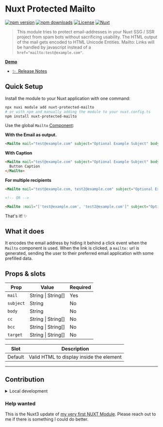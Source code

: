 # Nuxt Protected Mailto

[![npm version][npm-version-src]][npm-version-href]
[![npm downloads][npm-downloads-src]][npm-downloads-href]
[![License][license-src]][license-href]
[![Nuxt][nuxt-src]][nuxt-href]

> This module tries to protect email-addresses in your Nuxt SSG / SSR project from spam bots without sacrificing usability. The HTML output of the mail gets encoded to HTML Unicode Entities. Mailto: Links will be handled by javascript instead of a `href="mailto:test@example.com"`.

[**Demo**](https://mmoollllee.github.io/nuxt-protected-mailto/)

- [✨ &nbsp;Release Notes](/CHANGELOG.md)
<!-- - [🏀 Online playground](https://stackblitz.com/github/your-org/nuxt-protected-mailto?file=playground%2Fapp.vue) -->

## Quick Setup

Install the module to your Nuxt application with one command:

```bash
npx nuxi module add nuxt-protected-mailto
# or with npm and manually adding the module to your nuxt.config.ts
npm install nuxt-protected-mailto
```

Use the global `Mailto` [Component](./src/runtime/components/Mailto.vue):

__With the Email as output.__
```html 
<Mailto mail="test@example.com" subject="Optional Example Subject" body="Optional Placeholder Body" title="Write me a email" />
```

__With Caption__
```html 
<Mailto mail="test@example.com" subject="Optional Example Subject" body="Optional Placeholder Body" title="Write me a email">
  Button Caption
</Mailto>
```

__For multiple recipients__
```html
<Mailto mail="test@example.com, test2@example.com" subject="Optional Example Subject" body="Optional Placeholder Body" title="Write me a email" />

<!-- OR -->

<Mailto :mail="['test@example.com', 'test2@example.com']" subject="Optional Example Subject" body="Optional Placeholder Body" title="Write me a email" />
```

That's it! ✨

## What it does

It encodes the email address by hiding it behind a click event when the `Mailto` component is used. When the link is clicked, a `mailto:` url is generated, sending the user to their preferred email application with some prefilled data.

## Props & slots

| Prop      | Value              | Required |
|-----------|--------------------|----------|
| `mail`    | String \| String[] | Yes      |
| `subject` | String             | No       |
| `body`    | String             | No       |
| `cc`      | String \| String[] | No       |
| `bcc`     | String \| String[] | No       |
| `target`  | String \| String[] | No       |

| Slot      | Description                              |
|-----------|------------------------------------------|
| Default   | Valid HTML to display inside the element |

---

## Contribution

<details>
  <summary>Local development</summary>
  
  ```bash
  # Install dependencies
  npm install
  
  # Generate type stubs
  npm run dev:prepare
  
  # Develop with the playground
  npm run dev
  
  # Build the playground
  npm run dev:build
  
  # Run ESLint
  npm run lint
  
  # Run Vitest
  npm run test
  npm run test:watch
  
  # Release new version
  npm run release
  ```

</details>

### Help wanted

This is the Nuxt3 update of [my very first NUXT Module](https://github.com/mmoollllee/nuxt-protected-mailto). Please reach out to me if there is something I could do better.



<!-- Badges -->
[npm-version-src]: https://img.shields.io/npm/v/nuxt-protected-mailto/latest.svg?style=flat&colorA=020420&colorB=00DC82
[npm-version-href]: https://npmjs.com/package/nuxt-protected-mailto

[npm-downloads-src]: https://img.shields.io/npm/dm/nuxt-protected-mailto.svg?style=flat&colorA=020420&colorB=00DC82
[npm-downloads-href]: https://npmjs.com/package/nuxt-protected-mailto

[license-src]: https://img.shields.io/npm/l/nuxt-protected-mailto.svg?style=flat&colorA=020420&colorB=00DC82
[license-href]: https://npmjs.com/package/nuxt-protected-mailto

[nuxt-src]: https://img.shields.io/badge/Nuxt-020420?logo=nuxt.js
[nuxt-href]: https://nuxt.com
